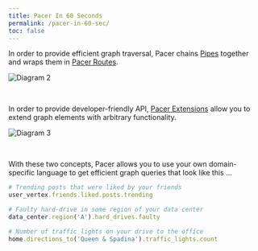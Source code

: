 ```yaml
---
title: Pacer In 60 Seconds
permalink: /pacer-in-60-sec/
toc: false
---
```



In order to provide efficient graph traversal, Pacer chains [Pipes] together and wraps them in [Pacer Routes][routes101].

![Diagram 2]({{site.baseurl}}/images/PacerHome_img2.png)

<br />

In order to provide developer-friendly API, [Pacer Extensions][extensions101] allow you to extend graph elements with arbitrary functionality.

![Diagram 3]({{site.baseurl}}/images/PacerHome_img3.png)

<br />


With these two concepts, Pacer allows you to use your own domain-specific language to get efficient graph queries that look like this ...

```ruby
# Trending posts that were liked by your friends
user_vertex.friends.liked.posts.trending

# Faulty hard-drive in some region of your data center
data_center.region('A').hard_drives.faulty

# Number of traffic lights on your drive to the office
home.directions_to('Queen & Spadina').traffic_lights.count
```


[Pipes]: http://pipes.tinkerpop.com
[routes101]: {{site.baseurl}}/routes-101/
[extensions101]: {{site.baseurl}}/extensions-101/